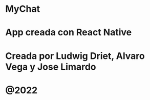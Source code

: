 # MyChat

# App creada con React Native

# Creada por Ludwig Driet, Alvaro Vega y Jose Limardo

# @2022